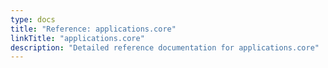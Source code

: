 ```yaml
---
type: docs
title: "Reference: applications.core"
linkTitle: "applications.core"
description: "Detailed reference documentation for applications.core"
---
```


